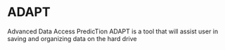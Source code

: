 # ADAPT
Advanced Data Access PredicTion
ADAPT is a tool that will assist user in saving and organizing data on the hard drive
